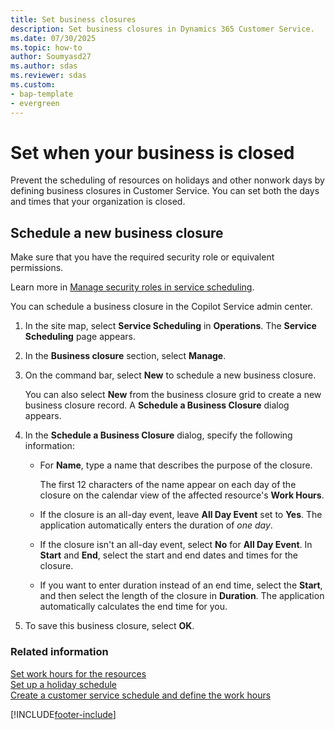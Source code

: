```yaml
---
title: Set business closures
description: Set business closures in Dynamics 365 Customer Service.
ms.date: 07/30/2025
ms.topic: how-to
author: Soumyasd27
ms.author: sdas
ms.reviewer: sdas
ms.custom: 
- bap-template
- evergreen
---
```


# Set when your business is closed

Prevent the scheduling of resources on holidays and other nonwork days by defining business closures in Customer Service. You can set both the days and times that your organization is closed. 

## Schedule a new business closure

Make sure that you have the required security role or equivalent permissions. 

Learn more in [Manage security roles in service scheduling](../administer/manage-security-roles.md).

You can schedule a business closure in the Copilot Service admin center.

1. In the site map, select **Service Scheduling** in **Operations**. The **Service Scheduling** page appears.
1. In the **Business closure** section, select **Manage**.
1. On the command bar, select **New** to schedule a new business closure. </br>
 
   You can also select **New** from the business closure grid to create a new business closure record. A **Schedule a Business Closure** dialog appears.
  
1.  In the **Schedule a Business Closure** dialog, specify the following information:  
  
    - For **Name**, type a name that describes the purpose of the closure.
  
         The first 12 characters of the name appear on each day of the closure on the calendar view of the affected resource's **Work Hours**.  
  
    -  If the closure is an all-day event, leave **All Day Event** set to **Yes**. The application automatically enters the duration of *one day*.
    -  If the closure isn't an all-day event, select **No** for **All Day Event**. In **Start** and **End**, select the start and end dates and times for the closure.
    - If you want to enter duration instead of an end time, select the **Start**, and then select the length of the closure in **Duration**. The application automatically calculates the end time for you. 
  
1.  To save this business closure, select **OK**.  
  
### Related information  
 [Set work hours for the resources](../administer/resources-service-scheduling.md#set-work-hours-for-the-resources) </br>
 [Set up a holiday schedule](../administer/set-up-holiday-schedule.md)   </br>
 [Create a customer service schedule and define the work hours](../administer/create-customer-service-schedule-define-work-hours.md)


[!INCLUDE[footer-include](../../includes/footer-banner.md)]
